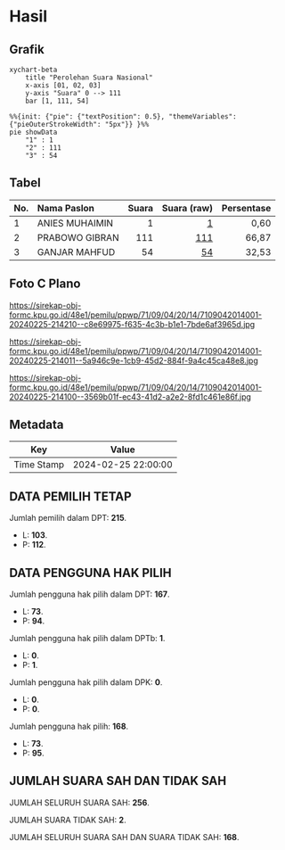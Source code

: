 # Hasil

## Grafik

```mermaid
xychart-beta
    title "Perolehan Suara Nasional"
    x-axis [01, 02, 03]
    y-axis "Suara" 0 --> 111
    bar [1, 111, 54]
```

```mermaid
%%{init: {"pie": {"textPosition": 0.5}, "themeVariables": {"pieOuterStrokeWidth": "5px"}} }%%
pie showData
    "1" : 1
    "2" : 111
    "3" : 54
```

## Tabel

| No. | Nama Paslon    | Suara | Suara (raw) | Persentase |
|:--- |:-------------- | -----:| -----------:| ----------:|
| 1   | ANIES MUHAIMIN | 1     | [1][p-1]    | 0,60       |
| 2   | PRABOWO GIBRAN | 111   | [111][p-2]  | 66,87      |
| 3   | GANJAR MAHFUD  | 54    | [54][p-3]   | 32,53      |


[p-1]: https://github.com/gigit-pemilu/pemilu-2024/blob/main/pilpres/hitung-suara/sub/71-sulawesi-utara/sub/09-kep-siau-tagulandang-biaro/sub/04-siau-timur-selatan/sub/2014-matole/sub/001-tps/sub/paslon-1.txt
[p-2]: https://github.com/gigit-pemilu/pemilu-2024/blob/main/pilpres/hitung-suara/sub/71-sulawesi-utara/sub/09-kep-siau-tagulandang-biaro/sub/04-siau-timur-selatan/sub/2014-matole/sub/001-tps/sub/paslon-2.txt
[p-3]: https://github.com/gigit-pemilu/pemilu-2024/blob/main/pilpres/hitung-suara/sub/71-sulawesi-utara/sub/09-kep-siau-tagulandang-biaro/sub/04-siau-timur-selatan/sub/2014-matole/sub/001-tps/sub/paslon-3.txt

## Foto C Plano

https://sirekap-obj-formc.kpu.go.id/48e1/pemilu/ppwp/71/09/04/20/14/7109042014001-20240225-214210--c8e69975-f635-4c3b-b1e1-7bde6af3965d.jpg

https://sirekap-obj-formc.kpu.go.id/48e1/pemilu/ppwp/71/09/04/20/14/7109042014001-20240225-214011--5a946c9e-1cb9-45d2-884f-9a4c45ca48e8.jpg

https://sirekap-obj-formc.kpu.go.id/48e1/pemilu/ppwp/71/09/04/20/14/7109042014001-20240225-214100--3569b01f-ec43-41d2-a2e2-8fd1c461e86f.jpg


## Metadata

| Key        | Value               |
| ---------- | ------------------- |
| Time Stamp | 2024-02-25 22:00:00 |


## DATA PEMILIH TETAP

Jumlah pemilih dalam DPT: **215**.
 * L: **103**.
 * P: **112**.

## DATA PENGGUNA HAK PILIH

Jumlah pengguna hak pilih dalam DPT: **167**.
 * L: **73**.
 * P: **94**.

Jumlah pengguna hak pilih dalam DPTb: **1**.
 * L: **0**.
 * P: **1**.

Jumlah pengguna hak pilih dalam DPK: **0**.
 * L: **0**.
 * P: **0**.

Jumlah pengguna hak pilih: **168**.
 * L: **73**.
 * P: **95**.

## JUMLAH SUARA SAH DAN TIDAK SAH

JUMLAH SELURUH SUARA SAH: **256**.

JUMLAH SUARA TIDAK SAH: **2**.

JUMLAH SELURUH SUARA SAH DAN SUARA TIDAK SAH: **168**.


